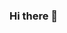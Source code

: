 ### Hi there 👋

<!--
**sudhanshumukherjeexx/sudhanshumukherjeexx** is a ✨ _special_ ✨ repository because its `README.md` (this file) appears on your GitHub profile.
🥷 Daily working with Data and writing about it.
🌱 Learning Data Science skills everyday with aspiration to build projects with a Tech Stack which includes p5js, threejs and ml5js all under one ecosystem.
⚡ I evaluate NFTs and also learn Blockchain in my free time. 
☄️ I wish to launch my own Generative Art NFTs Collection. 
🤖 I'm motivated member of the tech community. 
🤩 Big fan of p5js, threejs, and creative coding communities. 
🎯 #100DaysofCode.
Twitter - https://twitter.com/senseiwhocodes

Here are some ideas to get you started:

- 🔭 I’m currently working on ...
- 🌱 I’m currently learning ...
- 👯 I’m looking to collaborate on ...
- 🤔 I’m looking for help with ...
- 💬 Ask me about ...
- 📫 How to reach me: ...
- 😄 Pronouns: ...
- ⚡ Fun fact: ...
-->
